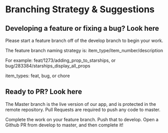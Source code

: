 # Branching Strategy & Suggestions

## Developing a feature or fixing a bug? Look here

Please start a feature branch off of the develop branch to begin your work.

The feature branch naming strategy is: item_type/item_number/description

For example: feat/1273/adding_prop_to_starships, or bug/283384/starships_display_all_props

item_types: feat, bug, or chore

## Ready to PR? Look here

The Master branch is the live version of our app, and is protected in the remote repository. Pull Requests are required to push any code to master. 

Complete the work on your feature branch. Push that to develop. Open a Github PR from develop to master, and then complete it!